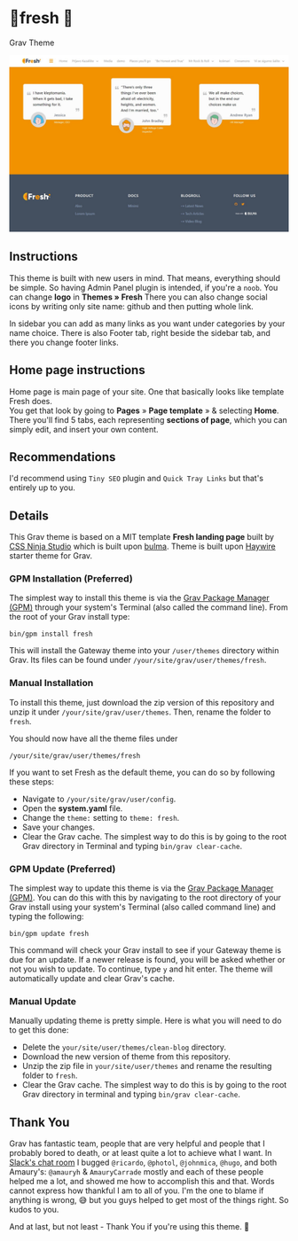 # 🔱fresh 🔱
Grav Theme

![Fresh Theme](thumbnail.jpg)

## Instructions
This theme is built with new users in mind. That means, everything should be simple.
So having Admin Panel plugin is intended, if you're a `noob`.
You can change **logo** in **Themes » Fresh**
There you can also change social icons by writing only site name: github
and then putting whole link.

In sidebar you can add as many links as you want under categories by your name choice.
There is also Footer tab, right beside the sidebar tab, and there you change footer links.

## Home page instructions
Home page is main page of your site. One that basically looks like template Fresh does.  
You get that look by going to **Pages** » **Page template** » & selecting **Home**.  
There you'll find 5 tabs, each representing **sections of page**, which you can simply edit,
and insert your own content.

## Recommendations
I'd recommend using `Tiny SEO` plugin and `Quick Tray Links` but that's entirely up to you.

## Details

This Grav theme is based on a MIT template **Fresh landing page** built by [CSS Ninja Studio](https://cssninja.io) which is built upon [bulma](http://bulma.io).
Theme is built upon [Haywire](https://github.com/robbinfellow/haywire-grav) starter theme for Grav.

### GPM Installation (Preferred)

The simplest way to install this theme is via the [Grav Package Manager (GPM)](http://learn.getgrav.org/advanced/grav-gpm) through your system's Terminal (also called the command line).  From the root of your Grav install type:

    bin/gpm install fresh

This will install the Gateway theme into your `/user/themes` directory within Grav. Its files can be found under `/your/site/grav/user/themes/fresh`.

### Manual Installation

To install this theme, just download the zip version of this repository and unzip it under `/your/site/grav/user/themes`. Then, rename the folder to `fresh`.

You should now have all the theme files under

    /your/site/grav/user/themes/fresh
    
If you want to set Fresh as the default theme, you can do so by following these steps:

* Navigate to `/your/site/grav/user/config`.
* Open the **system.yaml** file.
* Change the `theme:` setting to `theme: fresh`.
* Save your changes.
* Clear the Grav cache. The simplest way to do this is by going to the root Grav directory in Terminal and typing `bin/grav clear-cache`.

### GPM Update (Preferred)

The simplest way to update this theme is via the [Grav Package Manager (GPM)](http://learn.getgrav.org/advanced/grav-gpm). You can do this with this by navigating to the root directory of your Grav install using your system's Terminal (also called command line) and typing the following:

    bin/gpm update fresh

This command will check your Grav install to see if your Gateway theme is due for an update. If a newer release is found, you will be asked whether or not you wish to update. To continue, type `y` and hit enter. The theme will automatically update and clear Grav's cache.

### Manual Update

Manually updating theme is pretty simple. Here is what you will need to do to get this done:

* Delete the `your/site/user/themes/clean-blog` directory.
* Download the new version of theme from this repository.
* Unzip the zip file in `your/site/user/themes` and rename the resulting folder to `fresh`.
* Clear the Grav cache. The simplest way to do this is by going to the root Grav directory in terminal and typing `bin/grav clear-cache`.

## Thank You

Grav has fantastic team, people that are very helpful and people that I probably bored to death, 
or at least quite a lot to achieve what I want. 
In [Slack's chat room](https://getgrav.slack.com/messages) I bugged 
`@ricardo`, `@photol`, `@johnmica`, `@hugo`, and both Amaury's: `@amauryh` & `AmauryCarrade`
mostly and each of these people helped me a lot, and showed me how to accomplish this and that.
Words cannot express how thankful I am to all of you. I'm the one to blame if anything is wrong, 😅
but you guys helped to get most of the things right. So kudos to you. 

And at last, but not least - Thank You if you're using this theme. 🙂
